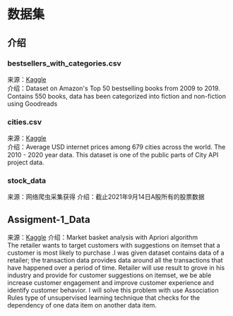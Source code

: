 # 数据集

## 介绍

### bestsellers_with_categories.csv
来源：[Kaggle](https://www.kaggle.com/sootersaalu/amazon-top-50-bestselling-books-2009-2019)   
介绍：Dataset on Amazon's Top 50 bestselling books from 2009 to 2019. Contains 550 books, data has been categorized into fiction and non-fiction using Goodreads


### cities.csv
来源：[Kaggle](https://www.kaggle.com/cityapiio/world-cities-average-internet-prices-2010-2020)   
介绍：Average USD internet prices among 679 cities across the world. The 2010 - 2020 year data.
This dataset is one of the public parts of City API project data. 

### stock_data
来源：网络爬虫采集获得
介绍：截止2021年9月14日A股所有的股票数据

## Assigment-1_Data
来源：[Kaggle](https://www.kaggle.com/aslanahmedov/market-basket-analysis?select=Assignment-1_Data.csv)
介绍：Market basket analysis with Apriori algorithm  
The retailer wants to target customers with suggestions on itemset that a customer is most likely to purchase .I was given dataset contains data of a retailer; the transaction data provides data around all the transactions that have happened over a period of time. Retailer will use result to grove in his industry and provide for customer suggestions on itemset, we be able increase customer engagement and improve customer experience and identify customer behavior. I will solve this problem with use Association Rules type of unsupervised learning technique that checks for the dependency of one data item on another data item.